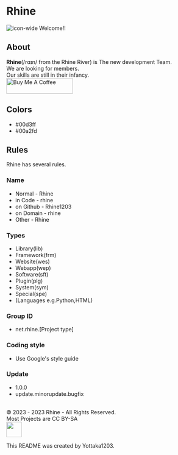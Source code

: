 # Rhine
![icon-wide](https://github.com/rhine1203/.github/assets/138958366/b5678e80-180b-4fe2-af04-043a8e7d1e73)
Welcome!!

## About
**Rhine**(/rɑɪn/ from the Rhine River) is The new development Team. <br>
We are looking for members. <br>
Our skills are still in their infancy. <br>
<a href="https://www.buymeacoffee.com/rhine1203" target="_blank"><img src="https://cdn.buymeacoffee.com/buttons/default-orange.png" alt="Buy Me A Coffee" height="41" width="174"></a>
## Colors
- #00d3ff
- #00a2fd
## Rules
Rhine has several rules.
### Name
- Normal - Rhine
- in Code - rhine
- on Github - Rhine1203
- on Domain - rhine
- Other - Rhine
### Types
- Library(lib)
- Framework(frm)
- Website(wes)
- Webapp(wep)
- Software(sft)
- Plugin(plg)
- System(sym)
- Special(spe)
- (Languages e.g.Python,HTML)
### Group ID
- net.rhine.[Project type]
### Coding style
- Use Google's style guide
### Update
- 1.0.0
- update.minorupdate.bugfix
<br>
© 2023 - 2023 Rhine - All Rights Reserved. <br>
Most Projects are CC BY-SA <br> <img src="https://github.com/rhine1203/.github/assets/138958366/78fb884f-30fd-45ae-a84f-205ef15f11a0" height="40px">


This README was created by Yottaka1203.
